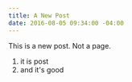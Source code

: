 ```yaml
---
title: A New Post
date: 2016-08-05 09:34:00 -04:00
---
```


This is a new post. Not a page.

1. it is post
2. and it's good
